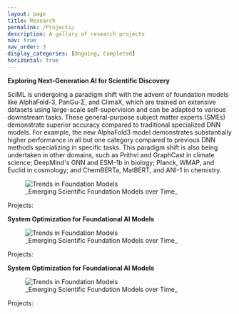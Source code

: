 ```yaml
---
layout: page
title: Research
permalink: /Projects/
description: A gallary of research projects
nav: true
nav_order: 3
display_categories: [Ongoing, Completed]
horizontal: true
---
```


**Exploring Next-Generation AI for Scientific Discovery**

<p>
SciML is undergoing a paradigm shift with the advent of foundation models like AlphaFold-3, PanGu-&#x3A3;, and ClimaX, which are trained on extensive datasets using large-scale self-supervision and can be adapted to various downstream tasks. These general-purpose subject matter experts (SMEs) demonstrate superior accuracy compared to traditional specialized DNN models. For example, the new AlphaFold3 model demonstrates substantially higher performance in all but one category compared to previous DNN methods specializing in specific tasks. This paradigm shift is also being undertaken in other domains, such as Prithvi and GraphCast in climate science; DeepMind's GNN and ESM-1b in biology; Planck, WMAP, and Euclid in cosmology; and ChemBERTa, MatBERT, and ANI-1 in chemistry.
</p>

<figure>
        <img src="/assets/img/scatter.png" alt="Trends in Foundation Models" />
        <figcaption>_Emerging Scientific Foundation Models over Time_</figcaption>
</figure>

Projects:

**System Optimization for Foundational AI Models**

<figure>
        <img src="/assets/img/scatter.png" alt="Trends in Foundation Models" />
        <figcaption>_Emerging Scientific Foundation Models over Time_</figcaption>
</figure>

Projects:

**System Optimization for Foundational AI Models**

<figure>
        <img src="/assets/img/scatter.png" alt="Trends in Foundation Models" />
        <figcaption>_Emerging Scientific Foundation Models over Time_</figcaption>
</figure>

Projects:
